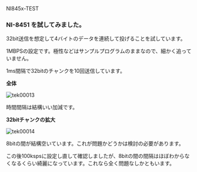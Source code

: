  NI845x-TEST


### NI-8451 を試してみました。
32bit送信を想定して4バイトのデータを連続して投げることを試しています。

1MBPSの設定です。極性などはサンプルプログラムのままなので、細かく追っていません。

1ms間隔で32bitのチャンクを10回送信しています。



__全体__

![tek00013](https://user-images.githubusercontent.com/9587359/49413490-78a3af80-f7b3-11e8-9228-fa44b7b363e7.png)

時間間隔は結構いい加減です。


__32bitチャンクの拡大__

![tek00014](https://user-images.githubusercontent.com/9587359/49413491-78a3af80-f7b3-11e8-8255-18618003802e.png)

8bitの間が結構空いています。これが問題かどうかは検討の必要があります。

この後100kspsに設定し直して確認しましたが、8bitの間の間隔はほぼわからなくなるくらい綺麗になっています。これなら全く問題なしかともいます。
